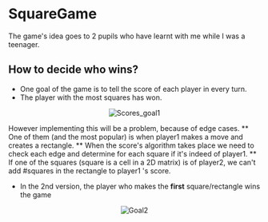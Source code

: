 # SquareGame
The game's idea goes to 2 pupils who have learnt with me while I was a teenager.

## How to decide who wins?
* One goal of the game is to tell the score of each player in every turn.
* The player with the most squares has won.
<p align="center">
  <img src="https://www.wikihow.com/images/thumb/9/9a/Play-Dots-and-Boxes-Step-1.jpg/v4-460px-Play-Dots-and-Boxes-Step-1.jpg.webp" alt="Scores_goal1">
</p>

However implementing this will be a problem, because of edge cases.
** One of them (and the most popular) is when player1 makes a move and creates a rectangle.
** When the score's algorithm takes place we need to check each edge and determine for each square if it's indeed of player1.
** If one of the squares (square is a cell in a 2D matrix) is of player2, we can't add #squares in the rectangle to player1 's score.

* In the 2nd version, the player who makes the **first** square/rectangle wins the game

<p align="center">
  <img src="[https://www.wikihow.com/images/thumb/9/9a/Play-Dots-and-Boxes-Step-1.jpg/v4-460px-Play-Dots-and-Boxes-Step-1.jpg.webp](https://media1.tenor.com/m/O2ZgbQ--_XUAAAAC/spongebob-squarepants-spongebob.gif)https://media1.tenor.com/m/O2ZgbQ--_XUAAAAC/spongebob-squarepants-spongebob.gif" alt="Goal2">
</p>


  


